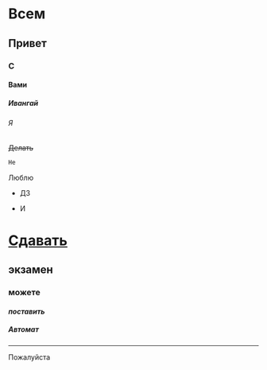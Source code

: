 # Всем
## Привет
### С
#### Вами
##### Ивангай
###### Я
~~Делать~~
```html
Не
```
Люблю
* ДЗ
- И
# [Сдавать](https://www.youtube.com/watch?v=dQw4w9WgXcQ)
## **экзамен**
### __можете__
#### _поставить_
##### Автомат

---

Пожалуйста 
